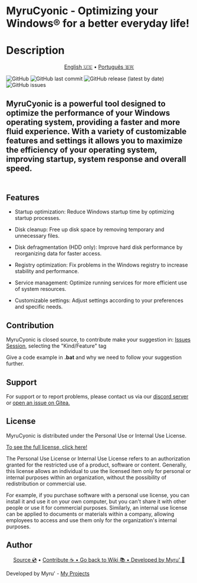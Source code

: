 # MyruCyonic - Optimizing your Windows® for a better everyday life!



<h1> Description </h1>

<p align="center">
  <a href="https://github.com/worbadillitics/MyruCyonic/blob/stable/docs/bookmarks/en-us.md">English 🇺🇸</a>
  •
  <a href="https://github.com/worbadillitics/MyruCyonic/blob/stable/docs/bookmarks/pt-br.md">Português 🇧🇷</a>
</p>

<p align="center">
  
  <a>![GitHub](https://img.shields.io/github/license/Worbadillitics/MyruCyonic)
   ![GitHub last commit](https://img.shields.io/github/last-commit/Worbadillitics/MyruCyonic)
   ![GitHub release (latest by date)](https://img.shields.io/github/v/release/Worbadillitics/MyruCyonic)
   ![GitHub issues](https://img.shields.io/github/issues/Worbadillitics/MyruCyonic)
  </a>  
</p>

<h2>MyruCyonic is a powerful tool designed to optimize the performance of your Windows operating system, providing a faster and more fluid experience. With a variety of customizable features and settings it allows you to maximize the efficiency of your operating system, improving startup, system response and overall speed.<br><br></h2>


## Features


- Startup optimization: Reduce Windows startup time by optimizing startup processes.

- Disk cleanup: Free up disk space by removing temporary and unnecessary files.

- Disk defragmentation (HDD only): Improve hard disk performance by reorganizing data for faster access.

- Registry optimization: Fix problems in the Windows registry to increase stability and performance.

- Service management: Optimize running services for more efficient use of system resources.

- Customizable settings: Adjust settings according to your preferences and specific needs.





## Contribution


MyruCyonic is closed source, to contribute make your suggestion in: [Issues Session](https://gitea.com/Worbadillitics/MyruCyonic/issues/new), selecting the "Kind/Feature" tag


Give a code example in **.bat** and why we need to follow your suggestion further.


## Support


For support or to report problems, please contact us via our [discord server](https://discord.gg/a5tXD92Y38) or [open an issue on Gitea.](https://gitea.com/Worbadillitics/MyruCyonic/issues/new)


## License


MyruCyonic is distributed under the Personal Use or Internal Use License.

[To see the full license, click here!](https://github.com/worbadillitics/MyruCyonic/blob/stable/docs/license-en.md)


The Personal Use License or Internal Use License refers to an authorization granted for the restricted use of a product, software or content. Generally, this license allows an individual to use the licensed item only for personal or internal purposes within an organization, without the possibility of redistribution or commercial use.


For example, if you purchase software with a personal use license, you can install it and use it on your own computer, but you can't share it with other people or use it for commercial purposes. Similarly, an internal use license can be applied to documents or materials within a company, allowing employees to access and use them only for the organization's internal purposes.



## Author


<final-de-pagina>

<watermark-footer>

<p align="center">
  <a href="https://github.com/worbadillitics/MyruCyonic">Source 💿</a>
  •
  <a href="https://github.com/worbadillitics/MyruCyonic/blob/stable/contribute.md">Contribute ☕
  •
  <a href="https://github.com/worbadillitics/MyruCyonic/blob/stable/readme.md">Go back to Wiki 📚
  •
  <a href="https://github.com/worbadillitics/">Developed by Myru' 🎈
  </a>
  
</p>

</watermark-footer>

Developed by Myru' - [My Projects](https://github.com/Worbadillitics)

<final-de-pagina>